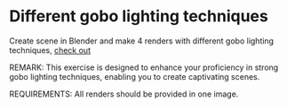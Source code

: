 # Different gobo lighting techniques

Create scene in Blender and make 4 renders with different gobo lighting techniques, [check out](https://www.youtube.com/watch?v=ElMM3u2MO5k)

REMARK: This exercise is designed to enhance your proficiency in strong gobo lighting techniques, enabling you to create captivating scenes.

REQUIREMENTS: All renders should be provided in one image.

